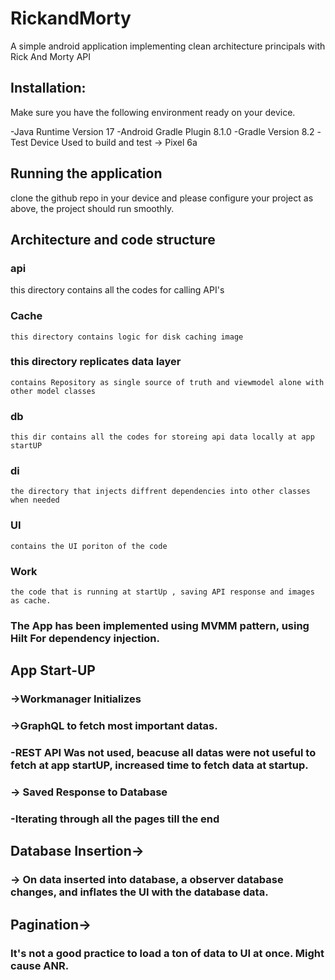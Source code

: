 # RickandMorty

A simple android application implementing clean architecture principals with Rick And Morty API

## Installation:

Make sure you have the following environment ready on your device.

-Java Runtime Version 17
-Android Gradle Plugin 8.1.0
-Gradle Version 8.2
-Test Device Used to build and test -> Pixel 6a

## Running the application

clone the github repo in your device and please configure your project as above, the project should
run smoothly.

## Architecture and code structure

### api 
this directory contains all the codes for calling API's

### Cache
    this directory contains logic for disk caching image

### this directory replicates data layer 
    contains Repository as single source of truth and viewmodel alone with other model classes

### db
    this dir contains all the codes for storeing api data locally at app startUP

### di 
    the directory that injects diffrent dependencies into other classes when needed

### UI
    contains the UI poriton of the code
    
### Work
    the code that is running at startUp , saving API response and images as cache.


    
    

### The App has been implemented using MVMM pattern, using Hilt For dependency injection.

## App Start-UP

### ->Workmanager Initializes

### ->GraphQL to fetch most important datas.

### -REST API Was not used, beacuse all datas were not useful to fetch at app startUP, increased time to  fetch data at startup.

### -> Saved Response to Database

### -Iterating through all the pages till the end

## Database Insertion->

### -> On data inserted into database, a observer database changes, and inflates the UI with the database data.

## Pagination->

### It's not a good practice to load a ton of data to UI at once. Might cause ANR. 

